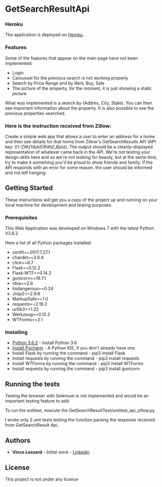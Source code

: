 # GetSearchResultApi

### Heroku
The application is deployed on [Heroku](https://flask-zillow.herokuapp.com/home).

### Features
Some of the features that appear on the main page have not been implemented:
* Login
* Caroussel for the previous search is not working properly
* Search by Price Range and by Rent, Buy, Sale
* The picture of the property, for the moment, it is just showing a static picture

What was implemented is a search by (Addres, City, State). You can then see important information about the property.
It is also possible to see the previous properties searched.

### Here is the instruction received from Zillow:

Create a simple web app that allows a user to enter an address for a home and then see details for that home from Zillow's GetSearchResults API (API key: X1-ZWz1dyb53fdhjf_6jziz). The output should be a cleanly-displayed representation of whatever came back in the API. We're not testing your design skills here and so we're not looking for beauty, but at the same time, try to make it something you'd be proud to show friends and family. If the API responds with an error for some reason, the user should be informed and not left hanging.

## Getting Started

These instructions will get you a copy of the project up and running on your local machine for development and testing purposes. 

### Prerequisites

This Web Application was developed on Windows 7 with the latest Python V3.6.2

Here a list of all Python packages installed:
* certifi==2017.7.27.1
* chardet==3.0.4
* click==6.7
* Flask==0.12.2
* Flask-WTF==0.14.2
* gunicorn==19.7.1
* idna==2.6
* itsdangerous==0.24
* Jinja2==2.9.6
* MarkupSafe==1.0
* requests==2.18.3
* urllib3==1.22
* Werkzeug==0.12.2
* WTForms==2.1

### Installing

* [Python 3.6.2](https://www.python.org/downloads/) - Install Python 3.6
* [Install Pycharm](https://www.jetbrains.com/pycharm/download/#section=windows) - A Python IDE, if you don't already have one
* Install Flask by running the command - pip3 install Flask
* Install requests by running the command - pip3 install requests
* Install WTForms by running the command - pip3 install WTForms
* Install requests by running the command - pip3 install gunicorn


## Running the tests

Testing the browser with Selenium is not implemented and would be an important testing feature to add.

To run the unittest, execute the GetSearchResultTest/unittest_api_zillow.py 

I wrote only 2 unit tests testing the function parsing the response received from GetSearchResult Api.

## Authors

* **Vince Lessard** - *Initial work* - [Linkedin](https://www.linkedin.com/in/vlbca/)

## License

This project is not under any licence
